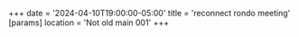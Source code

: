 +++
date = '2024-04-10T19:00:00-05:00'
title = 'reconnect rondo meeting'
[params]
    location = 'Not old main 001'
+++